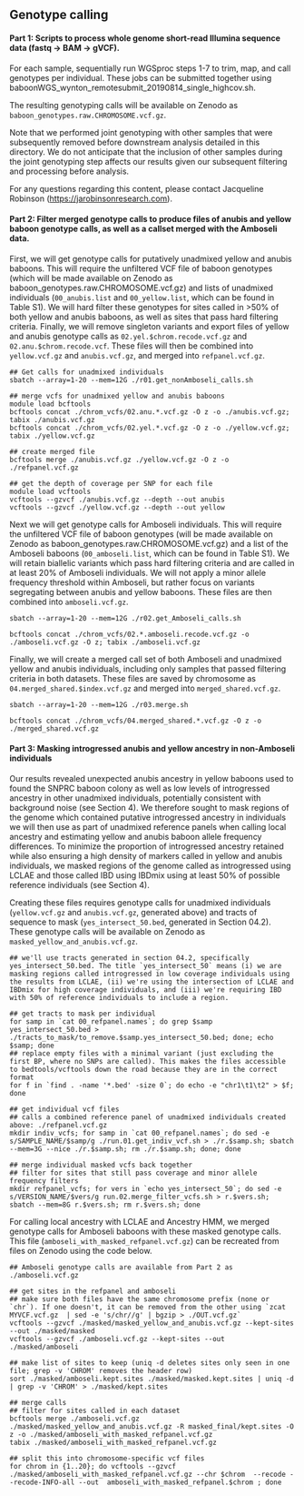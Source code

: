 ## Genotype calling

#### Part 1: Scripts to process whole genome short-read Illumina sequence data (fastq -> BAM -> gVCF).

For each sample, sequentially run WGSproc steps 1-7 to trim, map, and call genotypes per individual. These jobs can be submitted together using baboonWGS_wynton_remotesubmit_20190814_single_highcov.sh. 

The resulting genotyping calls will be available on Zenodo as `baboon_genotypes.raw.CHROMOSOME.vcf.gz`. 

Note that we performed joint genotyping with other samples that were subsequently removed before downstream analysis detailed in this directory. We do not anticipate that the inclusion of other samples during the joint genotyping step affects our results given our subsequent filtering and processing before analysis.

For any questions regarding this content, please contact Jacqueline Robinson (https://jarobinsonresearch.com). 

#### Part 2: Filter merged genotype calls to produce files of anubis and yellow baboon genotype calls, as well as a callset merged with the Amboseli data. 

First, we will get genotype calls for putatively unadmixed yellow and anubis baboons. This will require the unfiltered VCF file of baboon genotypes (which will be made available on Zenodo as baboon_genotypes.raw.CHROMOSOME.vcf.gz) and lists of unadmixed individuals (`00_anubis.list` and `00_yellow.list`, which can be found in Table S1). We will hard filter these genotypes for sites called in >50% of both yellow and anubis baboons, as well as sites that pass hard filtering criteria. Finally, we will remove singleton variants and export files of yellow and anubis genotype calls as `02.yel.$chrom.recode.vcf.gz` and `02.anu.$chrom.recode.vcf`. These files will then be combined into `yellow.vcf.gz` and `anubis.vcf.gz`, and merged into `refpanel.vcf.gz`. 

```console
## Get calls for unadmixed individuals
sbatch --array=1-20 --mem=12G ./r01.get_nonAmboseli_calls.sh

## merge vcfs for unadmixed yellow and anubis baboons
module load bcftools
bcftools concat ./chrom_vcfs/02.anu.*.vcf.gz -O z -o ./anubis.vcf.gz; tabix ./anubis.vcf.gz
bcftools concat ./chrom_vcfs/02.yel.*.vcf.gz -O z -o ./yellow.vcf.gz; tabix ./yellow.vcf.gz

## create merged file
bcftools merge ./anubis.vcf.gz ./yellow.vcf.gz -O z -o ./refpanel.vcf.gz

## get the depth of coverage per SNP for each file
module load vcftools
vcftools --gzvcf ./anubis.vcf.gz --depth --out anubis
vcftools --gzvcf ./yellow.vcf.gz --depth --out yellow
```

Next we will get genotype calls for Amboseli individuals. This will require the unfiltered VCF file of baboon genotypes (will be made available on Zenodo as baboon_genotypes.raw.CHROMOSOME.vcf.gz) and a list of the Amboseli baboons (`00_amboseli.list`, which can be found in Table S1). We will retain biallelic variants which pass hard filtering criteria and are called in at least 20% of Amboseli individuals. We will not apply a minor allele frequency threshold within Amboseli, but rather focus on variants segregating between anubis and yellow baboons. These files are then combined into `amboseli.vcf.gz`. 

```console
sbatch --array=1-20 --mem=12G ./r02.get_Amboseli_calls.sh

bcftools concat ./chrom_vcfs/02.*.amboseli.recode.vcf.gz -o ./amboseli.vcf.gz -O z; tabix ./amboseli.vcf.gz
```

Finally, we will create a merged call set of both Amboseli and unadmixed yellow and anubis individuals, including only samples that passed filtering criteria in both datasets. These files are saved by chromosome as `04.merged_shared.$index.vcf.gz` and merged into `merged_shared.vcf.gz`. 

```console
sbatch --array=1-20 --mem=12G ./r03.merge.sh

bcftools concat ./chrom_vcfs/04.merged_shared.*.vcf.gz -O z -o ./merged_shared.vcf.gz
```

#### Part 3: Masking introgressed anubis and yellow ancestry in non-Amboseli individuals

Our results revealed unexpected anubis ancestry in yellow baboons used to found the SNPRC baboon colony as well as low levels of introgressed ancestry in other unadmixed individuals, potentially consistent with background noise (see Section 4). We therefore sought to mask regions of the genome which contained putative introgressed ancestry in individuals we will then use as part of unadmixed reference panels when calling local ancestry and estimating yellow and anubis baboon allele frequency differences. To minimize the proportion of introgressed ancestry retained while also ensuring a high density of markers called in yellow and anubis individuals, we masked regions of the genome called as introgressed using LCLAE and those called IBD using IBDmix using at least 50% of possible reference individuals (see Section 4). 

Creating these files requires genotype calls for unadmixed individuals (`yellow.vcf.gz` and `anubis.vcf.gz`, generated above) and tracts of sequence to mask (`yes_intersect_50.bed`, generated in Section 04.2). These genotype calls will be available on Zenodo as `masked_yellow_and_anubis.vcf.gz`. 

```console
## we'll use tracts generated in section 04.2, specifically yes_intersect_50.bed. The title `yes_intersect_50` means (i) we are masking regions called introgressed in low coverage individuals using the results from LCLAE, (ii) we're using the intersection of LCLAE and IBDmix for high coverage individuals, and (iii) we're requiring IBD with 50% of reference individuals to include a region. 

## get tracts to mask per individual
for samp in `cat 00_refpanel.names`; do grep $samp yes_intersect_50.bed > ./tracts_to_mask/to_remove.$samp.yes_intersect_50.bed; done; echo $samp; done 
## replace empty files with a minimal variant (just excluding the first BP, where no SNPs are called). This makes the files accessible to bedtools/vcftools down the road because they are in the correct format
for f in `find . -name '*.bed' -size 0`; do echo -e "chr1\t1\t2" > $f; done 

## get individual vcf files 
## calls a combined reference panel of unadmixed individuals created above: ./refpanel.vcf.gz
mkdir indiv_vcfs; for samp in `cat 00_refpanel.names`; do sed -e s/SAMPLE_NAME/$samp/g ./run.01.get_indiv_vcf.sh > ./r.$samp.sh; sbatch --mem=3G --nice ./r.$samp.sh; rm ./r.$samp.sh; done; done 

## merge individual masked vcfs back together
## filter for sites that still pass coverage and minor allele frequency filters
mkdir refpanel_vcfs; for vers in `echo yes_intersect_50`; do sed -e s/VERSION_NAME/$vers/g run.02.merge_filter_vcfs.sh > r.$vers.sh; sbatch --mem=8G r.$vers.sh; rm r.$vers.sh; done 
```

For calling local ancestry with LCLAE and Ancestry HMM, we merged genotype calls for Amboseli baboons with these masked genotype calls. This file (`amboseli_with_masked_refpanel.vcf.gz`) can be recreated from files on Zenodo using the code below. 

```console
## Amboseli genotype calls are available from Part 2 as ./amboseli.vcf.gz

## get sites in the refpanel and amboseli 
## make sure both files have the same chromosome prefix (none or `chr`). If one doesn't, it can be removed from the other using `zcat MYVCF.vcf.gz  | sed -e 's/chr//g' | bgzip > ./OUT.vcf.gz`
vcftools --gzvcf ./masked/masked_yellow_and_anubis.vcf.gz --kept-sites --out ./masked/masked
vcftools --gzvcf ./amboseli.vcf.gz --kept-sites --out ./masked/amboseli

## make list of sites to keep (uniq -d deletes sites only seen in one file; grep -v 'CHROM' removes the header row)
sort ./masked/amboseli.kept.sites ./masked/masked.kept.sites | uniq -d | grep -v 'CHROM' > ./masked/kept.sites

## merge calls
## filter for sites called in each dataset 
bcftools merge ./amboseli.vcf.gz ./masked/masked_yellow_and_anubis.vcf.gz -R masked_final/kept.sites -O z -o ./masked/amboseli_with_masked_refpanel.vcf.gz 
tabix ./masked/amboseli_with_masked_refpanel.vcf.gz

## split this into chromosome-specific vcf files
for chrom in {1..20}; do vcftools --gzvcf ./masked/amboseli_with_masked_refpanel.vcf.gz --chr $chrom  --recode --recode-INFO-all --out  amboseli_with_masked_refpanel.$chrom ; done
```
